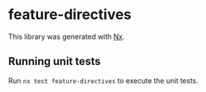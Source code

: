 # feature-directives

This library was generated with [Nx](https://nx.dev).

## Running unit tests

Run `nx test feature-directives` to execute the unit tests.
